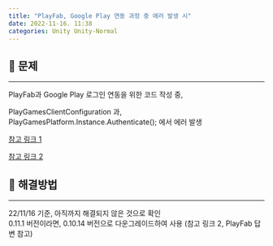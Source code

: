 ```yaml
---
title: "PlayFab, Google Play 연동 과정 중 에러 발생 시"
date: 2022-11-16. 11:38
categories: Unity Unity-Normal
---
```


## 🗿 문제

---

PlayFab과 Google Play 로그인 연동을 위한 코드 작성 중,

PlayGamesClientConfiguration 과,  
PlayGamesPlatform.Instance.Authenticate(); 에서 에러 발생

[참고 링크 1](https://github.com/playgameservices/play-games-plugin-for-unity/issues/3141)

[참고 링크 2](https://community.playfab.com/questions/61120/googleoauthnoidtokenincludedinresponse-when-loggin.html)

## 🗿 해결방법

---

22/11/16 기준, 아직까지 해결되지 않은 것으로 확인  
0.11.1 버전이라면, 0.10.14 버전으로 다운그레이드하여 사용 (참고 링크 2, PlayFab 답변 참고)  
